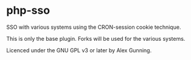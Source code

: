 # php-sso
SSO with various systems using the CRON-session cookie technique.

This is only the base plugin. Forks will be used for the various systems.

Licenced under the GNU GPL v3 or later by Alex Gunning.
